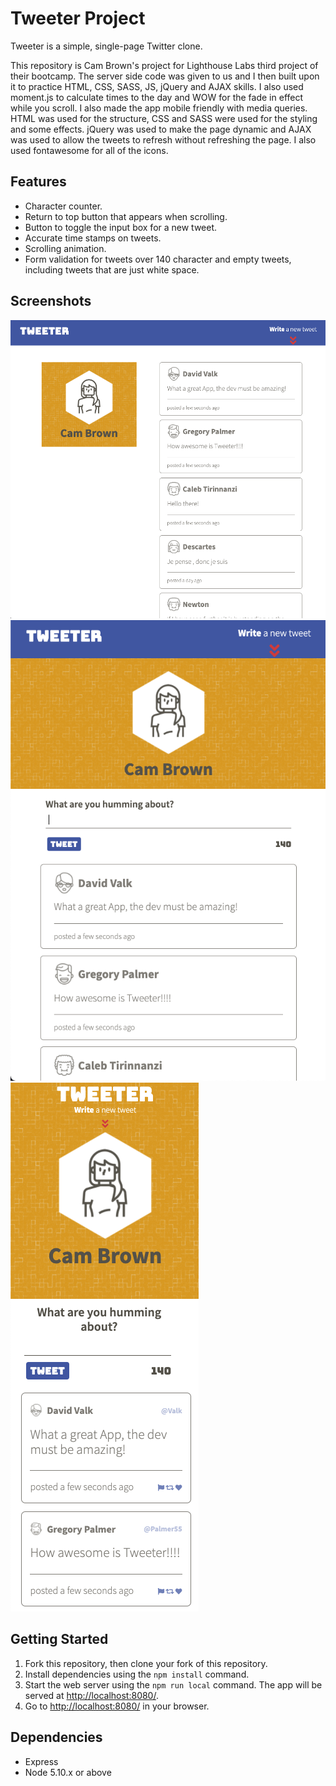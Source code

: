 # Tweeter Project

Tweeter is a simple, single-page Twitter clone.

This repository is Cam Brown's project for Lighthouse Labs third project of their bootcamp. The server side code was given to us and I then built upon it to practice HTML, CSS, SASS, JS, jQuery and AJAX skills. I also used moment.js to calculate times to the day and WOW for the fade in effect while you scroll. I also made the app mobile friendly with media queries. HTML was used for the structure, CSS and SASS were used for the styling and some effects. jQuery was used to make the page dynamic and AJAX was used to allow the tweets to refresh without refreshing the page. I also used fontawesome for all of the icons.

## Features

- Character counter.
- Return to top button that appears when scrolling.
- Button to toggle the input box for a new tweet.
- Accurate time stamps on tweets.
- Scrolling animation.
- Form validation for tweets over 140 character and empty tweets, including tweets that are just white space.

## Screenshots

!["Screenshot of the app on a computer screen"](https://github.com/CamBrown101/tweeter/blob/master/docs/fullscreen.png)
!["Screenshot of the app on a smaller screen"](https://github.com/CamBrown101/tweeter/blob/master/docs/Tablet.png)
!["Screenshot of the app on a mobile screen"](https://github.com/CamBrown101/tweeter/blob/master/docs/mobile.png)

## Getting Started

1. Fork this repository, then clone your fork of this repository.
2. Install dependencies using the `npm install` command.
3. Start the web server using the `npm run local` command. The app will be served at <http://localhost:8080/>.
4. Go to <http://localhost:8080/> in your browser.

## Dependencies

- Express
- Node 5.10.x or above
